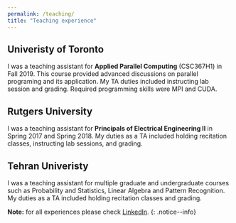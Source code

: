 ```yaml
---
permalink: /teaching/
title: "Teaching experience"
---
```


## Univeristy of Toronto
I was a teaching assistant for <b>Applied Parallel Computing</b> (CSC367H1) in Fall 2019. This course provided advanced discussions on parallel programing and its application. My TA duties included instructing lab session and grading. Required programming skills were MPI and CUDA.

## Rutgers University
I was a teaching assistant for <b>Principals of Electrical Engineering II</b> in Spring 2017 and Spring 2018. My duties as a TA included holding recitation classes, instructing lab sessions, and grading.

## Tehran Univeristy
I was a teaching assistant for multiple graduate and undergraduate courses such as Probability and Statistics, Linear Algebra and Pattern Recognition. My duties as a TA included holding recitation classes and grading.


**Note:** for all experiences please check [LinkedIn](https://www.linkedin.com/in/saeed-soori).
{: .notice--info}

